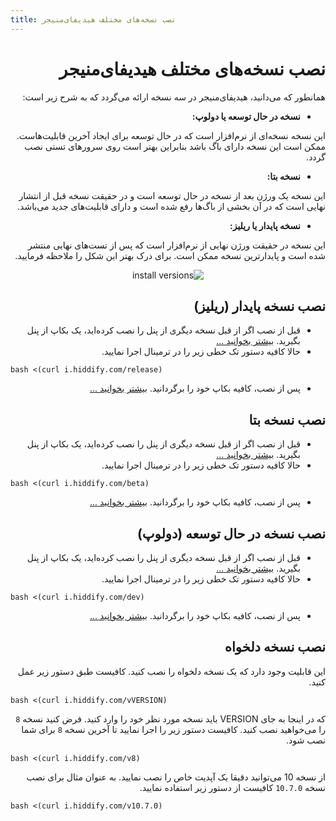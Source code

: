 ```yaml
---
title: نصب نسخه‌های مختلف هیدیفای‌منیجر
---
```


<div dir="rtl" markdown="1">


# نصب نسخه‌های مختلف هیدیفای‌منیجر
همانطور که می‌دانید، هیدیفای‌منیجر در سه نسخه ارائه می‌گردد که به شرح زیر است:
* **نسخه در حال توسعه یا دولوپ:** 

این نسخه نسخه‌ای از نرم‌افزار است که در حال توسعه برای ایجاد آخرین قابلیت‌هاست. ممکن است این نسخه دارای باگ باشد بنابراین بهتر است روی سرورهای تستی نصب گردد.
* **نسخه بتا:** 

این نسخه یک ورژن بعد از نسخه در حال توسعه است و در حقیقت نسخه قبل از انتشار نهایی است که در آن بخشی از باگ‌ها رفع شده است و دارای قابلیت‌های جدید می‌باشد.
* **نسخه پایدار یا ریلیز:** 

این نسخه در حقیقت ورژن نهایی از نرم‌افزار است که پس از تست‌های نهایی منتشر شده است و پایدارترین نسخه ممکن است.
برای درک بهتر این شکل را ملاحظه فرمایید.

<div align=center>

![install versions](https://github.com/hiddify/Hiddify-Manager/assets/125398461/b5c8a60a-88ce-48e5-a0bb-aaec33f2f5d8)

</div>

## نصب نسخه پایدار (ریلیز)
* قبل از نصب اگر از قبل نسخه دیگری از پنل را نصب کرده‌اید، یک بکاپ از پنل بگیرید. [بیشتر بخوانید ...](https://github.com/hiddify/Hiddify-Manager/wiki/%D8%A2%D9%85%D9%88%D8%B2%D8%B4-%D9%BE%D8%B4%D8%AA%DB%8C%D8%A8%D8%A7%D9%86%E2%80%8C%DA%AF%DB%8C%D8%B1%DB%8C-%D9%88-%D8%A8%D8%A7%D8%B2%DB%8C%D8%A7%D8%A8%DB%8C-%D9%BE%D9%86%D9%84-%D8%AF%D8%B1-%D9%87%DB%8C%D8%AF%DB%8C%D9%81%D8%A7%DB%8C#%D9%BE%D8%B4%D8%AA%DB%8C%D8%A8%D8%A7%D9%86%DA%AF%DB%8C%D8%B1%DB%8C-%D8%A7%D8%B2-%D9%BE%D9%86%D9%84-%D9%81%D8%B9%D9%84%DB%8C-%D8%A7%D8%B2-%D8%B7%D8%B1%DB%8C%D9%82-%D9%88%D8%A8)
* حالا کافیه دستور تک خطی زیر را در ترمینال اجرا نمایید.


<div dir=ltr>

```
bash <(curl i.hiddify.com/release)
```

</div>

* پس از نصب، کافیه بکاپ خود را برگردانید. [بیشتر بخوانید ...](https://github.com/hiddify/Hiddify-Manager/wiki/%D8%A2%D9%85%D9%88%D8%B2%D8%B4-%D9%BE%D8%B4%D8%AA%DB%8C%D8%A8%D8%A7%D9%86%E2%80%8C%DA%AF%DB%8C%D8%B1%DB%8C-%D9%88-%D8%A8%D8%A7%D8%B2%DB%8C%D8%A7%D8%A8%DB%8C-%D9%BE%D9%86%D9%84-%D8%AF%D8%B1-%D9%87%DB%8C%D8%AF%DB%8C%D9%81%D8%A7%DB%8C#%D8%A8%D8%A7%D8%B2%DB%8C%D8%A7%D8%A8%DB%8C-%D9%81%D8%A7%DB%8C%D9%84-%D9%BE%D8%B4%D8%AA%DB%8C%D8%A8%D8%A7%D9%86)




## نصب نسخه بتا
* قبل از نصب اگر از قبل نسخه دیگری از پنل را نصب کرده‌اید، یک بکاپ از پنل بگیرید. [بیشتر بخوانید ...](https://github.com/hiddify/Hiddify-Manager/wiki/%D8%A2%D9%85%D9%88%D8%B2%D8%B4-%D9%BE%D8%B4%D8%AA%DB%8C%D8%A8%D8%A7%D9%86%E2%80%8C%DA%AF%DB%8C%D8%B1%DB%8C-%D9%88-%D8%A8%D8%A7%D8%B2%DB%8C%D8%A7%D8%A8%DB%8C-%D9%BE%D9%86%D9%84-%D8%AF%D8%B1-%D9%87%DB%8C%D8%AF%DB%8C%D9%81%D8%A7%DB%8C#%D9%BE%D8%B4%D8%AA%DB%8C%D8%A8%D8%A7%D9%86%DA%AF%DB%8C%D8%B1%DB%8C-%D8%A7%D8%B2-%D9%BE%D9%86%D9%84-%D9%81%D8%B9%D9%84%DB%8C-%D8%A7%D8%B2-%D8%B7%D8%B1%DB%8C%D9%82-%D9%88%D8%A8)
* حالا کافیه دستور تک خطی زیر را در ترمینال اجرا نمایید.

<div dir=ltr>

```
bash <(curl i.hiddify.com/beta)
```

</div>

* پس از نصب، کافیه بکاپ خود را برگردانید. [بیشتر بخوانید ...](https://github.com/hiddify/Hiddify-Manager/wiki/%D8%A2%D9%85%D9%88%D8%B2%D8%B4-%D9%BE%D8%B4%D8%AA%DB%8C%D8%A8%D8%A7%D9%86%E2%80%8C%DA%AF%DB%8C%D8%B1%DB%8C-%D9%88-%D8%A8%D8%A7%D8%B2%DB%8C%D8%A7%D8%A8%DB%8C-%D9%BE%D9%86%D9%84-%D8%AF%D8%B1-%D9%87%DB%8C%D8%AF%DB%8C%D9%81%D8%A7%DB%8C#%D8%A8%D8%A7%D8%B2%DB%8C%D8%A7%D8%A8%DB%8C-%D9%81%D8%A7%DB%8C%D9%84-%D9%BE%D8%B4%D8%AA%DB%8C%D8%A8%D8%A7%D9%86)



## نصب نسخه در حال توسعه (دولوپ)
* قبل از نصب اگر از قبل نسخه دیگری از پنل را نصب کرده‌اید، یک بکاپ از پنل بگیرید. [بیشتر بخوانید ...](https://github.com/hiddify/Hiddify-Manager/wiki/%D8%A2%D9%85%D9%88%D8%B2%D8%B4-%D9%BE%D8%B4%D8%AA%DB%8C%D8%A8%D8%A7%D9%86%E2%80%8C%DA%AF%DB%8C%D8%B1%DB%8C-%D9%88-%D8%A8%D8%A7%D8%B2%DB%8C%D8%A7%D8%A8%DB%8C-%D9%BE%D9%86%D9%84-%D8%AF%D8%B1-%D9%87%DB%8C%D8%AF%DB%8C%D9%81%D8%A7%DB%8C#%D9%BE%D8%B4%D8%AA%DB%8C%D8%A8%D8%A7%D9%86%DA%AF%DB%8C%D8%B1%DB%8C-%D8%A7%D8%B2-%D9%BE%D9%86%D9%84-%D9%81%D8%B9%D9%84%DB%8C-%D8%A7%D8%B2-%D8%B7%D8%B1%DB%8C%D9%82-%D9%88%D8%A8)
* حالا کافیه دستور تک خطی زیر را در ترمینال اجرا نمایید.

<div dir=ltr>

```
bash <(curl i.hiddify.com/dev)
```

</div>


* پس از نصب، کافیه بکاپ خود را برگردانید. [بیشتر بخوانید ...](https://github.com/hiddify/Hiddify-Manager/wiki/%D8%A2%D9%85%D9%88%D8%B2%D8%B4-%D9%BE%D8%B4%D8%AA%DB%8C%D8%A8%D8%A7%D9%86%E2%80%8C%DA%AF%DB%8C%D8%B1%DB%8C-%D9%88-%D8%A8%D8%A7%D8%B2%DB%8C%D8%A7%D8%A8%DB%8C-%D9%BE%D9%86%D9%84-%D8%AF%D8%B1-%D9%87%DB%8C%D8%AF%DB%8C%D9%81%D8%A7%DB%8C#%D8%A8%D8%A7%D8%B2%DB%8C%D8%A7%D8%A8%DB%8C-%D9%81%D8%A7%DB%8C%D9%84-%D9%BE%D8%B4%D8%AA%DB%8C%D8%A8%D8%A7%D9%86)

## نصب نسخه دلخواه
این قابلیت وجود دارد که یک نسخه دلخواه را نصب کنید. کافیست طبق دستور زیر عمل کنید.


<div dir=ltr>

```
bash <(curl i.hiddify.com/vVERSION)
```
</div>

که در اینجا به جای VERSION باید نسخه مورد نظر خود را وارد کنید. فرض کنید نسخه `8` را می‌خواهید نصب کنید. کافیست دستور زیر را اجرا نمایید تا آخرین نسخه `8` برای شما نصب شود.

<div dir=ltr>

```
bash <(curl i.hiddify.com/v8)
```
</div>

از نسخه 10 می‌توانید دقیقا یک آپدیت خاص را نصب نمایید. به عنوان مثال برای نصب نسخه `10.7.0` کافیست از دستور زیر استفاده نمایید.

<div dir=ltr>

```
bash <(curl i.hiddify.com/v10.7.0)
```
</div>
